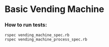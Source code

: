 # Basic Vending Machine
### How to run tests:
```
rspec vending_machine_spec.rb
rspec vending_machine_process_spec.rb
```